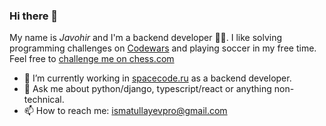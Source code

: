 ### Hi there 👋
My name is *Javohir* and I'm a backend developer 👨‍💻. I like solving programming challenges on [Codewars](https://www.codewars.com/users/ismatullayevs) and playing soccer in my free time. Feel free to [challenge me on chess.com](https://www.chess.com/member/ismatullayevs)

- 🔭 I’m currently working in [spacecode.ru](https://spacecode.ru) as a backend developer.
- 💬 Ask me about python/django, typescript/react or anything non-technical.
- 📫 How to reach me: ismatullayevpro@gmail.com
